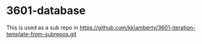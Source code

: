 # 3601-database

This is used as a sub repo in https://github.com/kklamberty/3601-iteration-template-from-subrepos.git
